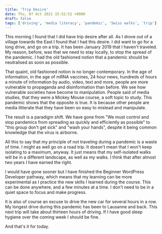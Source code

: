 ```yaml
---
title: 'Trip Desire'
date: Thu, 07 Oct 2021 15:52:52 +0000
draft: false
tags: ['driving', 'media literacy', 'pandemic', 'Swiss walks', 'trip']
---
```


This morning I found that I did have trip desire after all. As I drove out of a village towards the East I found that I had this desire. I did want to go for a long drive, and go on a trip. It has been January 2019 that I haven't traveled. My reason, before, was that we need to stay locally, to stop the spread of the pandemic. I had the old fashioned notion that a pandemic should be neutralised as soon as possible.

That quaint, old fashioned notion is no longer contemporary. In the age of information, in the age of mRNA vaccines, 24 hour news, hundreds of hours a minute of information by audio, video, text and more, people are more vulnerable to propaganda and disinformation than before. We see how vulnerable societies have become to manipulation. People said of media studies, that they were a Mickey Mouse course, a soft topic to study. This pandemic shows that the opposite is true. It is because other people are media illiterate that they have been so easy to mislead and manipulate.

The result is a paradigm shift. We have gone from "We must control and stop pandemics from spreading as quickly and efficiently as possible" to "this group don't get sick" and "wash your hands", despite it being common knowledge that the virus is airborne.

All this to say that my principle of not traveling during a pandemic is a waste of time. I might as well go on a road trip. It doesn't mean that I won't keep isolating to a maximum, anyway. It just means that my self-isolated walks will be in a different landscape, as well as my walks. I think that after almost two years I have earned the right.

I would have gone sooner but I have finished the Beginner WordPress Developer pathway, which means that my learning can be more experimental as I practice the new skills I learned during the course. This can be done anywhere, and a few minutes at a time. I don't need to be in a quiet space to focus and make progress.

It is also of course an excuse to drive the new car for several hours in a row. My longest drive during this pandemic has been to Lausanne and back. This next trip will take about thirteen hours of driving. If I have good sleep hygiene over the coming week I should be fine.

And that's it for today.